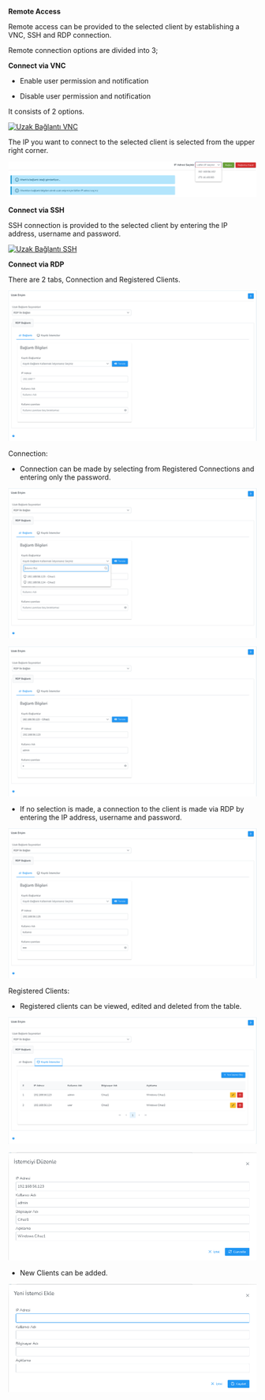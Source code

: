 **Remote Access**

Remote access can be provided to the selected client by establishing a VNC, SSH and RDP connection.

Remote connection options are divided into 3;
 
**Connect via VNC**

- Enable user permission and notification

- Disable user permission and notification

It consists of 2 options.

[![Uzak Bağlantı VNC](../images/computerManagement/remoteAccessVnc.png)](../images/computerManagement/remoteAccessVnc.png)

The IP you want to connect to the selected client is selected from the upper right corner.

[![Uzak Bağlantı VNC](../images/computerManagement/remoteAccessIpSelection.png)](../images/computerManagement/remoteAccessIpSelection.png)

**Connect via SSH**

SSH connection is provided to the selected client by entering the IP address, username and password.

[![Uzak Bağlantı SSH](../images/computerManagement/remoteAccessSsh.png)](../images/computerManagement/remoteAccessSsh.png)

**Connect via RDP**

There are 2 tabs, Connection and Registered Clients.

[![Uzak Bağlantı RDP](../images/computerManagement/remoteAccessRdp.png)](../images/computerManagement/remoteAccessRdp.png)

Connection:

- Connection can be made by selecting from Registered Connections and entering only the password.

[![Uzak Bağlantı RDP](../images/computerManagement/remoteAccessSelectFromRegistered.png)](../images/computerManagement/remoteAccessSelectFromRegistered.png)

[![Uzak Bağlantı RDP](../images/computerManagement/remoteAccessSelectedFromRegistered.png)](../images/computerManagement/remoteAccessSelectedFromRegistered.png)

- If no selection is made, a connection to the client is made via RDP by entering the IP address, username and password.

[![Uzak Bağlantı RDP](../images/computerManagement/remoteAccessConnection.png)](../images/computerManagement/remoteAccessConnection.png)

Registered Clients:

- Registered clients can be viewed, edited and deleted from the table.

[![Uzak Bağlantı RDP](../images/computerManagement/remoteAccessRegisteredClients.png)](../images/computerManagement/remoteAccessRegisteredClients.png)

[![Uzak Bağlantı RDP](../images/computerManagement/remoteAccessEditClient.png)](../images/computerManagement/remoteAccessEditClient.png)

- New Clients can be added.

[![Uzak Bağlantı RDP](../images/computerManagement/remoteAccessAddClient.png)](../images/computerManagement/remoteAccessAddClient.png)

<link href=/lider3.0/assets/style.css rel=stylesheet></link>
